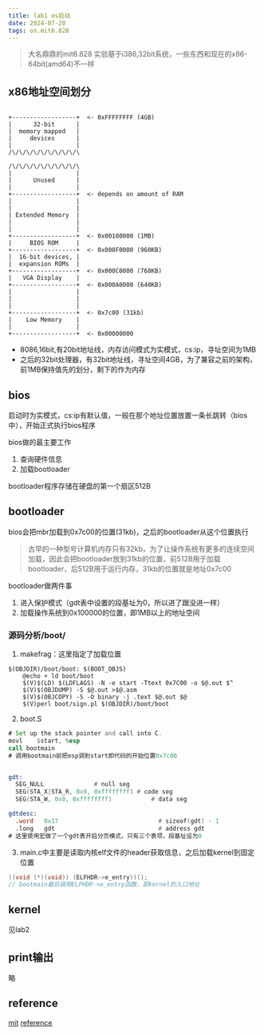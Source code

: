 ```yaml
---
title: lab1 os启动
date: 2024-07-20
tags: os.mit6.828
---
```

> 大名鼎鼎的mit6.828
> 实验基于i386,32bit系统，一些东西和现在的x86-64bit(amd64)不一样

## x86地址空间划分
```shell

+------------------+  <- 0xFFFFFFFF (4GB)
|      32-bit      |
|  memory mapped   |
|     devices      |
|                  |
/\/\/\/\/\/\/\/\/\/\

/\/\/\/\/\/\/\/\/\/\
|                  |
|      Unused      |
|                  |
+------------------+  <- depends on amount of RAM
|                  |
|                  |
| Extended Memory  |
|                  |
|                  |
+------------------+  <- 0x00100000 (1MB)
|     BIOS ROM     |
+------------------+  <- 0x000F0000 (960KB)
|  16-bit devices, |
|  expansion ROMs  |
+------------------+  <- 0x000C0000 (768KB)
|   VGA Display    |
+------------------+  <- 0x000A0000 (640KB)
|                  |
|                  |
|                  |
+------------------+  <- 0x7c00 (31kb)
|    Low Memory    |
|                  |
+------------------+  <- 0x00000000
```
- 8086,16bit,有20bit地址线，内存访问模式为实模式，cs:ip，寻址空间为1MB
- 之后的32bit处理器，有32bit地址线，寻址空间4GB，为了兼容之前的架构，前1MB保持值先的划分，剩下的作为内存

## bios
启动时为实模式，cs:ip有默认值，一般在那个地址位置放置一条长跳转（bios中），开始正式执行bios程序

bios做的最主要工作
1. 查询硬件信息
2. 加载bootloader

bootloader程序存储在硬盘的第一个扇区512B


## bootloader
bios会把mbr加载到0x7c00的位置(31kb)，之后的bootloader从这个位置执行
> 古早的一种型号计算机内存只有32kb，为了让操作系统有更多的连续空间加载，因此会把bootloader放到31kb的位置，前512B用于加载bootloader，后512B用于运行内存，31kb的位置就是地址0x7c00

bootloader做两件事
1. 进入保护模式（gdt表中设置的段基址为0，所以进了跟没进一样）
2. 加载操作系统到0x100000的位置，即1MB以上的地址空间

### 源码分析/boot/
1. makefrag：这里指定了加载位置
```
$(OBJDIR)/boot/boot: $(BOOT_OBJS)
	@echo + ld boot/boot
	$(V)$(LD) $(LDFLAGS) -N -e start -Ttext 0x7C00 -o $@.out $^
	$(V)$(OBJDUMP) -S $@.out >$@.asm
	$(V)$(OBJCOPY) -S -O binary -j .text $@.out $@
	$(V)perl boot/sign.pl $(OBJDIR)/boot/boot
```
2. boot.S
```asm
# Set up the stack pointer and call into C.
movl    $start, %esp
call bootmain
# 调用bootmain前把esp调到start即代码的开始位置0x7c00


gdt:
  SEG_NULL				# null seg
  SEG(STA_X|STA_R, 0x0, 0xffffffff)	# code seg
  SEG(STA_W, 0x0, 0xffffffff)	        # data seg

gdtdesc:
  .word   0x17                            # sizeof(gdt) - 1
  .long   gdt                             # address gdt
# 这里使用宏做了一个gdt表开启分页模式，只有三个表项，段基址设为0
```
3. main.c中主要是读取内核elf文件的header获取信息，之后加载kernel到固定位置
```c
((void (*)(void)) (ELFHDR->e_entry))();
// bootmain最后调用ELFHDR->e_entry函数，即kernel的入口地址
```


## kernel
见lab2


## print输出
略

## reference
[mit](https://pdos.csail.mit.edu/6.828/2018/labs/lab1/)
[reference](https://www.cnblogs.com/gatsby123/p/9759153.html)